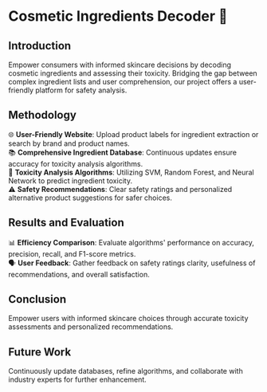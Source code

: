 # Cosmetic Ingredients Decoder 🧴

## Introduction
Empower consumers with informed skincare decisions by decoding cosmetic ingredients and assessing their toxicity. Bridging the gap between complex ingredient lists and user comprehension, our project offers a user-friendly platform for safety analysis.

## Methodology
🌐 **User-Friendly Website**: Upload product labels for ingredient extraction or search by brand and product names.  
📚 **Comprehensive Ingredient Database**: Continuous updates ensure accuracy for toxicity analysis algorithms.  
🔬 **Toxicity Analysis Algorithms**: Utilizing SVM, Random Forest, and Neural Network to predict ingredient toxicity.  
⚠️ **Safety Recommendations**: Clear safety ratings and personalized alternative product suggestions for safer choices.

## Results and Evaluation
📊 **Efficiency Comparison**: Evaluate algorithms' performance on accuracy, precision, recall, and F1-score metrics.  
🗣️ **User Feedback**: Gather feedback on safety ratings clarity, usefulness of recommendations, and overall satisfaction.

## Conclusion
Empower users with informed skincare choices through accurate toxicity assessments and personalized recommendations.

## Future Work
Continuously update databases, refine algorithms, and collaborate with industry experts for further enhancement.

